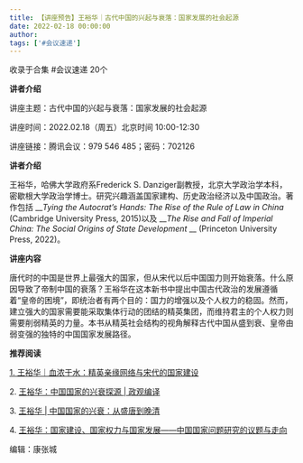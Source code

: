 ```yaml
---
title: 【讲座预告】王裕华｜古代中国的兴起与衰落：国家发展的社会起源
date: 2022-02-18 00:00:00
author: 
tags: ['#会议速递']
---
```



收录于合集 #会议速递 20个

  

**讲者介绍**

  

讲座主题：古代中国的兴起与衰落：国家发展的社会起源

讲座时间：2022.02.18（周五）北京时间 10:00-12:30

讲座链接：腾讯会议：979 546 485；密码：702126

  

 **讲者介绍**

  

王裕华，哈佛大学政府系Frederick S.
Danziger副教授，北京大学政治学本科，密歇根大学政治学博士。研究兴趣涵盖国家建构、历史政治经济以及中国政治。著作包括 ___Tying the
Autocrat’s Hands: The Rise of the Rule of Law in China_ (Cambridge University
Press, 2015)以及 ___The Rise and Fall of Imperial China: The Social Origins of
State Development_ __ (Princeton University Press, 2022)。

  

 **讲座内容**

  

唐代时的中国是世界上最强大的国家，但从宋代以后中国国力则开始衰落。什么原因导致了帝制中国的衰落？王裕华在这本新书中提出中国古代政治的发展遵循着“皇帝的困境”，即统治者有两个目的：国力的增强以及个人权力的稳固。然而，建立强大的国家需要能采取集体行动的团结的精英集团，而维持君主的个人权力则需要削弱精英的力量。本书从精英社会结构的视角解释古代中国从盛到衰、皇帝由弱变强的独特的中国国家发展路径。

  

 **推荐阅读**

  

[1\.
王裕华｜血浓于水：精英亲缘网络与宋代的国家建设](http://mp.weixin.qq.com/s?__biz=MzI5ODY0MTQ1OA==&mid=2247491729&idx=1&sn=8ec7d23bc29a68bc4a607e104e0f5fd8&chksm=eca011ccdbd798da6863166a009d429e4a732769571673cffcfab0d03a1770aaabcaa1107516&scene=21#wechat_redirect)  

2\. [王裕华：中国国家的兴衰探源 |
政观编译](http://mp.weixin.qq.com/s?__biz=MzI5ODY0MTQ1OA==&mid=2247486433&idx=1&sn=71378923e8c964361241f92d0454e9e4&chksm=eca3fabcdbd473aad05511b48c24d425edce8ff806c3d081098f56a043935ac721c8ceb51d96&scene=21#wechat_redirect)  

3\. [王裕华 |
中国国家的兴衰：从盛唐到晚清](http://mp.weixin.qq.com/s?__biz=MzI5ODY0MTQ1OA==&mid=2247488968&idx=1&sn=0ff17b153190f18f2fe618c15ef72682&chksm=eca3e495dbd46d83e0af5e1db3bd34b8d20ac0d8fb3cc5ec2ce63e444c26d7c07c1bb1938961&scene=21#wechat_redirect)  

4\.
[王裕华：国家建设、国家权力与国家发展——中国国家问题研究的议题与走向](http://mp.weixin.qq.com/s?__biz=MzI5ODY0MTQ1OA==&mid=2247484451&idx=1&sn=b6429359ba4842a2af233492f4df3bfd&chksm=eca3f57edbd47c6818216d847f6b20c287067bda8357f2f30e388bc34ac34be209158d505c90&scene=21#wechat_redirect)

  

编辑：康张城

  

